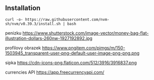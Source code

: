 

## Installation
```
curl -o- https://raw.githubusercontent.com/nvm-sh/nvm/v0.39.3/install.sh | bash
```

penizku
https://www.shutterstock.com/image-vector/money-bag-flat-illustration-dollars-260nw-1927192892.jpg

profilovy obrazek
https://www.pngitem.com/pimgs/m/150-1503945_transparent-user-png-default-user-image-png-png.png

sipka
https://cdn-icons-png.flaticon.com/512/3916/3916837.png

currencies API
https://app.freecurrencyapi.com/
